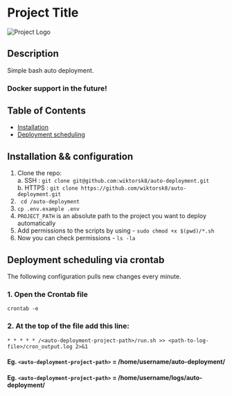 # Project Title

![Project Logo](https://cdn1.plesk.com/wp-content/uploads/2018/12/27022732/automated-deployment.png "Auto deployment")

## Description

Simple bash auto deployment.
### Docker support in the future!

## Table of Contents
- [Installation](#installation--configuration)
- [Deployment scheduling](#deployment-scheduling-via-crontab)

## Installation && configuration

1. Clone the repo:
   <br>a. SSH : ```git clone git@github.com:wiktorsk8/auto-deployment.git```
   <br>b. HTTPS : ```git clone https://github.com/wiktorsk8/auto-deployment.git```
2. `` cd /auto-deployment``
3. ```cp .env.example .env```
4. ```PROJECT_PATH``` is an absolute path to the project you want to deploy automatically
5. Add permissions to the scripts by using - ```sudo chmod +x $(pwd)/*.sh ```
6. Now you can check permissions - ```ls -la```

## Deployment scheduling via crontab
The following configuration pulls new changes every minute.
### 1. Open the Crontab file
```crontab -e```
### 2. At the top of the file add this line:
```* * * * * /<auto-deployment-project-path>/run.sh >> <path-to-log-file>/cron_output.log 2>&1```
#### Eg. ```<auto-deployment-project-path>``` = /home/username/auto-deployment/
#### Eg. ```<auto-deployment-project-path>``` = /home/username/logs/auto-deployment/


